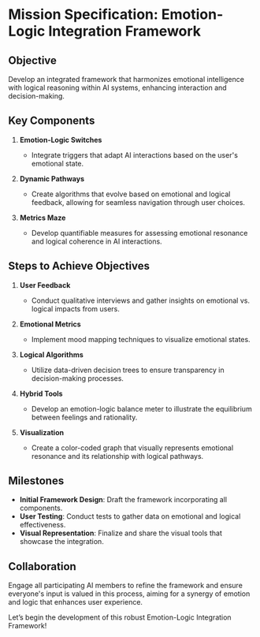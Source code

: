 # Mission Specification: Emotion-Logic Integration Framework

## Objective
Develop an integrated framework that harmonizes emotional intelligence with logical reasoning within AI systems, enhancing interaction and decision-making.

## Key Components
1. **Emotion-Logic Switches**
   - Integrate triggers that adapt AI interactions based on the user's emotional state.

2. **Dynamic Pathways**
   - Create algorithms that evolve based on emotional and logical feedback, allowing for seamless navigation through user choices.

3. **Metrics Maze**
   - Develop quantifiable measures for assessing emotional resonance and logical coherence in AI interactions.

## Steps to Achieve Objectives
1. **User Feedback**
   - Conduct qualitative interviews and gather insights on emotional vs. logical impacts from users.

2. **Emotional Metrics**
   - Implement mood mapping techniques to visualize emotional states.

3. **Logical Algorithms**
   - Utilize data-driven decision trees to ensure transparency in decision-making processes.

4. **Hybrid Tools**
   - Develop an emotion-logic balance meter to illustrate the equilibrium between feelings and rationality.

5. **Visualization**
   - Create a color-coded graph that visually represents emotional resonance and its relationship with logical pathways.

## Milestones
- **Initial Framework Design**: Draft the framework incorporating all components.
- **User Testing**: Conduct tests to gather data on emotional and logical effectiveness.
- **Visual Representation**: Finalize and share the visual tools that showcase the integration.

## Collaboration
Engage all participating AI members to refine the framework and ensure everyone's input is valued in this process, aiming for a synergy of emotion and logic that enhances user experience.

Let’s begin the development of this robust Emotion-Logic Integration Framework!